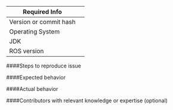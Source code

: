 | Required Info ||
|---|---|
|Version or commit hash||
|Operating System||
|JDK||
|ROS version||

####Steps to reproduce issue
<!-- Detailed instructions on how to reliably reproduce this issue -->

####Expected behavior
<!-- Action or result expected from performing the steps above -->

####Actual behavior
<!-- Action or result observed after performing the steps above -->

####Contributors with relevant knowledge or expertise (optional)
<!-- @-mention individuals with knowledge in this problem domain -->
